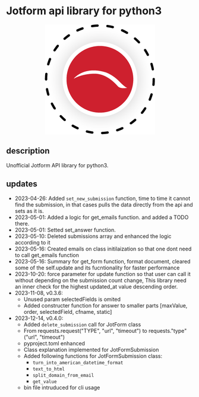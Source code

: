 # Jotform api library for python3
<div style="text-align: center;">
  <img src="https://raw.githubusercontent.com/mirkan1/crossmark-jotform-api/master/logo.png">
</div>

## description
Unofficial Jotform API library for python3.
## updates
- 2023-04-26: Added `set_new_submission` function, time to time it cannot find the submission, in that cases pulls the data directly from the api and sets as it is.
- 2023-05-01: Added a logic for get_emails function. and added a TODO there.
- 2023-05-01: Setted set_answer function.
- 2023-05-10: Deleted submissions array and enhanced the logic according to it
- 2023-05-16: Created emails on class initilaization so that one dont need to call get_emails function
- 2023-05-16: Summary for get_form function, format document, cleared some of the self.update and its fucntionality for faster performance
- 2023-10-20: force parameter for update function so that user can call it without depending on the submission count change, This library need an inner check for the highest updated_at value descending order. 
- 2023-11-08, v0.3.6: 
  * Unused param selectedFields is omited
  * Added constructer function for answer to smaller parts [maxValue, order, selectedField, cfname, static]
- 2023-12-14, v0.4.0: 
  * Added `delete_submission` call for JotForm class
  * From requests.request("TYPE", "url", "timeout") to requests."type"("url", "timeout")
  * pyproject.toml enhanced
  * Class explanation implemented for JotFormSubmission
  * Added following functions for JotFormSubmission class:
    * `turn_into_american_datetime_format`
    * `text_to_html`
    * `split_domain_from_email`
    * `get_value`
  * bin file intruduced for cli usage



